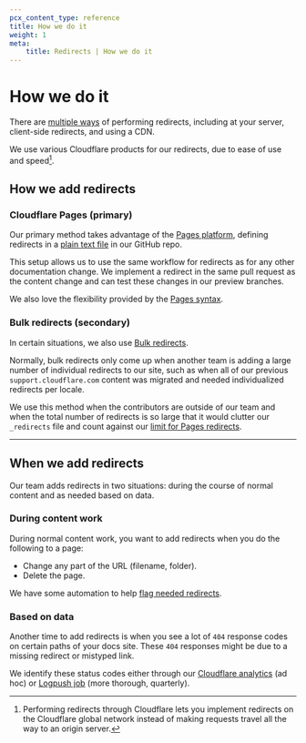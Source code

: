 ```yaml
---
pcx_content_type: reference
title: How we do it
weight: 1
meta:
    title: Redirects | How we do it
---
```


# How we do it

There are [multiple ways](https://developers.google.com/search/docs/crawling-indexing/301-redirects) of performing redirects, including at your server, client-side redirects, and using a CDN.

We use various Cloudflare products for our redirects, due to ease of use and speed[^1].

[^1]: Performing redirects through Cloudflare lets you implement redirects on the Cloudflare global network instead of making requests travel all the way to an origin server.

## How we add redirects

### Cloudflare Pages (primary)

Our primary method takes advantage of the [Pages platform](/pages/platform/redirects/), defining redirects in a [plain text file](https://github.com/cloudflare/cloudflare-docs/blob/production/content/_redirects) in our GitHub repo.

This setup allows us to use the same workflow for redirects as for any other documentation change. We implement a redirect in the same pull request as the content change and can test these changes in our preview branches.

We also love the flexibility provided by the [Pages syntax](/pages/platform/redirects/#advanced-redirects).

### Bulk redirects (secondary)

In certain situations, we also use [Bulk redirects](/rules/url-forwarding/bulk-redirects/).

Normally, bulk redirects only come up when another team is adding a large number of individual redirects to our site, such as when all of our previous `support.cloudflare.com` content was migrated and needed individualized redirects per locale.

We use this method when the contributors are outside of our team and when the total number of redirects is so large that it would clutter our `_redirects` file and count against our [limit for Pages redirects](/pages/platform/redirects/#surpass-_redirects-limits).

---

## When we add redirects

Our team adds redirects in two situations: during the course of normal content and as needed based on data.

### During content work

During normal content work, you want to add redirects when you do the following to a page:

- Change any part of the URL (filename, folder).
- Delete the page.

We have some automation to help [flag needed redirects](/docs-guide/manage-content/automation/process/#contributor-resources).

### Based on data

Another time to add redirects is when you see a lot of `404` response codes on certain paths of your docs site. These `404` responses might be due to a missing redirect or mistyped link.

We identify these status codes either through our [Cloudflare analytics](/analytics/account-and-zone-analytics/zone-analytics/) (ad hoc) or [Logpush job](/logs/about/) (more thorough, quarterly).